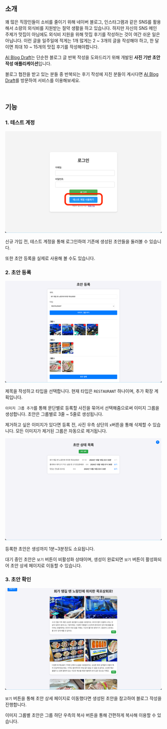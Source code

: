 ## 소개

꽤 많은 직장인들이 소비를 줄이기 위해 네이버 블로그, 인스타그램과 같은 SNS를 활용해서 소량의 외식비를 지원받는 절약 생활을 하고 있습니다.
하지만 자신의 SNS 메인 주제가 맛집이 아님에도 외식비 지원을 위해 맛집 후기를 작성하는 것이 여간 쉬운 일은 아닙니다.
이런 글을 일주일에 적게는 1개 많게는 2 ~ 3개의 글을 작성해야 하고, 한 달이면 최대 10 ~ 15개의 맛집 후기를 작성해야합니다.

[AI Blog Draft](https://aiblog.mochayoo.site/)는 단순한 블로그 글 반복 작성을 도와드리기 위해 개발된 **사진 기반 초안 작성 애플리케이션**입니다.

블로그 협찬을 받고 있는 분들 중 반복되는 후기 작성에 지친 분들이 계시다면 [AI Blog Draft](https://aiblog.mochayoo.site/)를 방문하여 서비스를 이용해보세요.

<br>

## 기능

### 1. 테스트 계정

![img.png](posts/img.png)

신규 가입 전, 테스트 계정을 통해 로그인하여 기존에 생성된 초안들을 둘러볼 수 있습니다.

또한 초안 등록을 실제로 사용해 볼 수도 있습니다.

### 2. 초안 등록

![img_1.png](posts/img_1.png)

제목을 작성하고 타입을 선택합니다.
현재 타입은 `RESTAURANT` 하나이며, 추가 확장 계획입니다.

`이미지 그룹 추가`를 통해 문단별로 등록할 사진을 묶어서 선택해줌으로써 이미지 그룹을 생성합니다.
초안은 그룹별로 3줄 ~ 5줄로 생성됩니다.

제거하고 싶은 이미지가 있다면 등록 전, 사진 우측 상단의 `x`버튼을 통해 삭제할 수 있습니다.
모든 이미지가 제거된 그룹은 자동으로 제거됩니다.

![img_2.png](posts/img_2.png)

등록한 초안은 생성까지 1분~3분정도 소요됩니다.

대기 중인 초안은 `보기` 버튼이 비활성화 상태이며, 생성이 완료되면 `보기` 버튼이 활성화되어 초안 상세 페이지로 이동할 수 있습니다.

### 3. 초안 확인

![img_3.png](posts/img_3.png)

`보기` 버튼을 통해 초안 상세 페이지로 이동했다면 생성된 초안을 참고하여 블로그 작성을 진행합니다.

이미지 그룹별 초안은 그룹 하단 우측의 복사 버튼을 통해 간편하게 복사해 이용할 수 있습니다.
